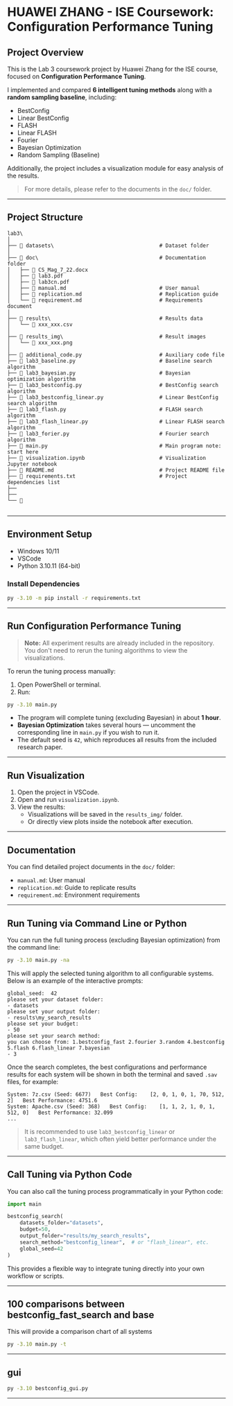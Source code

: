 

#  HUAWEI ZHANG - ISE Coursework: Configuration Performance Tuning

## Project Overview

This is the Lab 3 coursework project by Huawei Zhang for the ISE course, focused on **Configuration Performance Tuning**.

I implemented and compared **6 intelligent tuning methods** along with a **random sampling baseline**, including:

- BestConfig  
- Linear BestConfig  
- FLASH  
- Linear FLASH  
- Fourier  
- Bayesian Optimization  
- Random Sampling (Baseline)

Additionally, the project includes a visualization module for easy analysis of the results.

>  For more details, please refer to the documents in the `doc/` folder.

---

## Project Structure

```
lab3\
│
├── 📂 datasets\                                  # Dataset folder
│
├── 📂 doc\                                       # Documentation folder
│   ├── 📜 CS_Mag_7_22.docx                       
│   ├── 📜 lab3.pdf                               
│   ├── 📜 lab3cn.pdf                             
│   ├── 📜 manual.md                              # User manual
│   ├── 📜 replication.md                         # Replication guide
│   └── 📜 requirement.md                         # Requirements document
│
├── 📂 results\                                   # Results data
│   └── 📜 xxx_xxx.csv                            
│
├── 📂 results_img\                               # Result images
│   └── 📜 xxx_xxx.png                            
│
├── 📜 additional_code.py                         # Auxiliary code file
├── 📜 lab3_baseline.py                           # Baseline search algorithm
├── 📜 lab3_bayesian.py                           # Bayesian optimization algorithm
├── 📜 lab3_bestconfig.py                         # BestConfig search algorithm
├── 📜 lab3_bestconfig_linear.py                  # Linear BestConfig search algorithm
├── 📜 lab3_flash.py                              # FLASH search algorithm
├── 📜 lab3_flash_linear.py                       # Linear FLASH search algorithm
├── 📜 lab3_forier.py                             # Fourier search algorithm
├── 🐍 main.py                                    # Main program note: start here
├── 📓 visualization.ipynb                        # Visualization Jupyter notebook
├── 📜 README.md                                  # Project README file
├── 📜 requirements.txt                           # Project dependencies list
├── 
├──  
└── 📜


```

---

## Environment Setup

- Windows 10/11  
- VSCode  
- Python 3.10.11 (64-bit)  

### Install Dependencies

```bash
py -3.10 -m pip install -r requirements.txt
```

---

## Run Configuration Performance Tuning

> **Note:** All experiment results are already included in the repository. You don't need to rerun the tuning algorithms to view the visualizations.

To rerun the tuning process manually:

1. Open PowerShell or terminal.
2. Run:

```bash
py -3.10 main.py
```

- The program will complete tuning (excluding Bayesian) in about **1 hour**.
- **Bayesian Optimization** takes several hours — uncomment the corresponding line in `main.py` if you wish to run it.
- The default seed is `42`, which reproduces all results from the included research paper.

---

## Run Visualization

1. Open the project in VSCode.
2. Open and run `visualization.ipynb`.
3. View the results:
   - Visualizations will be saved in the `results_img/` folder.
   - Or directly view plots inside the notebook after execution.

---

## Documentation

You can find detailed project documents in the `doc/` folder:

- `manual.md`: User manual  
- `replication.md`: Guide to replicate results  
- `requirement.md`: Environment requirements  


---


## Run Tuning via Command Line or Python

You can run the full tuning process (excluding Bayesian optimization) from the command line:

```bash
py -3.10 main.py -na
```

This will apply the selected tuning algorithm to all configurable systems. Below is an example of the interactive prompts:

```
global_seed:  42
please set your dataset folder:
- datasets
please set your output folder:
- results\my_search_results
please set your budget:
- 50
please set your search method:
you can choose from: 1.bestconfig_fast 2.fourier 3.random 4.bestconfig 5.flash 6.flash_linear 7.bayesian
- 3
```

Once the search completes, the best configurations and performance results for each system will be shown in both the terminal and saved `.sav` files, for example:

```
System: 7z.csv (Seed: 6677)   Best Config:    [2, 0, 1, 0, 1, 70, 512, 2]   Best Performance: 4751.6
System: Apache.csv (Seed: 368)   Best Config:    [1, 1, 2, 1, 0, 1, 512, 0]   Best Performance: 32.099
...
```

> It is recommended to use `lab3_bestconfig_linear` or `lab3_flash_linear`, which often yield better performance under the same budget.

---

## Call Tuning via Python Code

You can also call the tuning process programmatically in your Python code:

```python
import main

bestconfig_search(
    datasets_folder="datasets",
    budget=50,
    output_folder="results/my_search_results",
    search_method="bestconfig_linear",  # or "flash_linear", etc.
    global_seed=42
)
```

This provides a flexible way to integrate tuning directly into your own workflow or scripts.

---


## 100 comparisons between bestconfig_fast_search and base

This will provide a comparison chart of all systems

```bash
py -3.10 main.py -t
```
---

## gui


```bash
py -3.10 bestconfig_gui.py
```
---